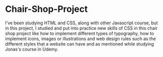 # Chair-Shop-Project
I've been studying HTML and CSS, along with other Javascript course, but in this project, I studied and put into practice new skills of CSS in this chair shop project like how to implement different types of typography, how to implement icons, images or illustrations and web design rules such as the different styles that a website can have and as mentioned while studying Jonas's course in Udemy.
